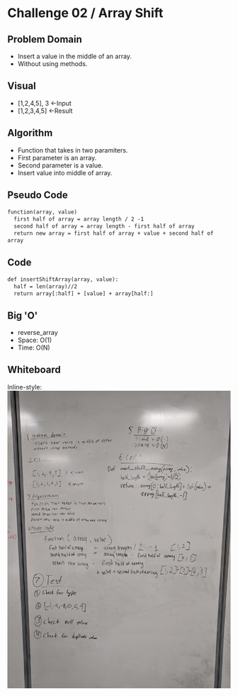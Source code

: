 # Challenge 02 / Array Shift

## Problem Domain
- Insert a value in the middle of an array.
- Without using methods.

## Visual
- [1,2,4,5], 3 <-Input
- [1,2,3,4,5]  <-Result

## Algorithm
- Function that takes in two paramiters.
- First parameter is an array.
- Second parameter is a value.
- Insert value into middle of array.

## Pseudo Code
```
function(array, value)
  first half of array = array length / 2 -1
  second half of array = array length - first half of array
  return new array = first half of array + value + second half of array
```

## Code
```
def insertShiftArray(array, value):
  half = len(array)//2
  return array[:half] + [value] + array[half:]
```

## Big 'O'
- reverse_array
 - Space: O(1)
 - Time: O(N)

## Whiteboard
Inline-style: 
![alt text](./../../assets/array_shift.jpg "Whiteboard")